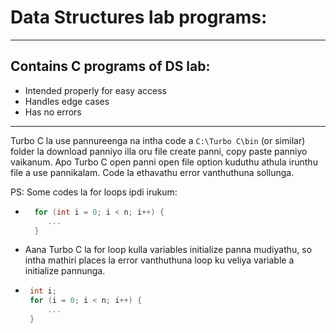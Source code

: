 # Data Structures lab programs:

---

## Contains C programs of DS lab:

  - Intended properly for easy access
  - Handles edge cases
  - Has no errors

---

Turbo C la use pannureenga na intha code a `C:\Turbo C\bin` (or similar) folder la download panniyo illa oru file create panni, copy paste panniyo vaikanum. Apo Turbo C open panni open file option kuduthu athula irunthu file a use pannikalam. Code la ethavathu error vanthuthuna sollunga.

PS: Some codes la for loops ipdi irukum:

 - ```c 
	 for (int i = 0; i < n; i++) {
	 	...
	 }

 - Aana Turbo C la for loop kulla variables initialize panna mudiyathu, so intha mathiri places la error vanthuthuna loop ku veliya variable a initialize pannunga.

 - ```c
    int i;
    for (i = 0; i < n; i++) {
    	...
    }